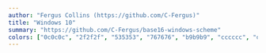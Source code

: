 ```yaml
---
author: "Fergus Collins (https://github.com/C-Fergus)"
title: "Windows 10"
summary: "https://github.com/C-Fergus/base16-windows-scheme"
colors: ["0c0c0c", "2f2f2f", "535353", "767676", "b9b9b9", "cccccc", "dfdfdf", "f2f2f2", "e74856", "c19c00", "f9f1a5", "16c60c", "61d6d6", "3b78ff", "b4009e", "13a10e"]
---
```

